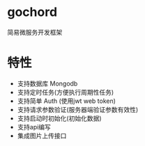 # gochord
简易微服务开发框架


# 特性

*  支持数据库 Mongodb
*  支持定时任务(方便执行周期性任务)
*  支持简单 Auth (使用jwt web token)
*  支持请求参数验证(服务器端验证参数有效性)
*  支持启动时初始化(初始化数据)
*  支持api编写
*  集成图片上传接口


